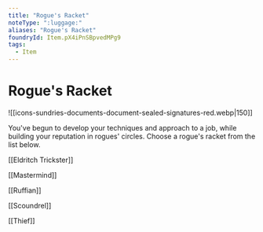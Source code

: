 ```yaml
---
title: "Rogue's Racket"
noteType: ":luggage:"
aliases: "Rogue's Racket"
foundryId: Item.pX4iPnSBpvedMPg9
tags:
  - Item
---
```


# Rogue's Racket
![[icons-sundries-documents-document-sealed-signatures-red.webp|150]]

You've begun to develop your techniques and approach to a job, while building your reputation in rogues' circles. Choose a rogue's racket from the list below.

[[Eldritch Trickster]]

[[Mastermind]]

[[Ruffian]]

[[Scoundrel]]

[[Thief]]
